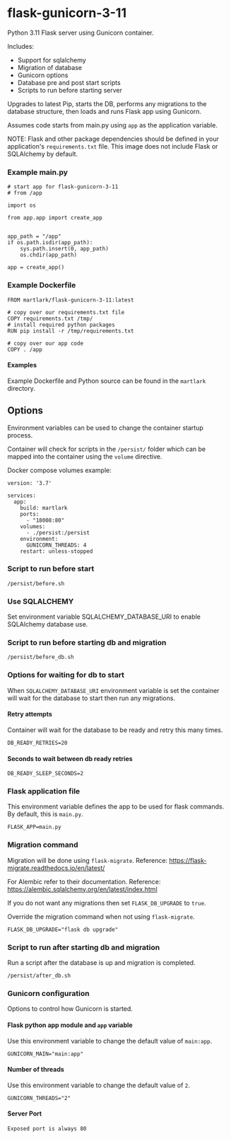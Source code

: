 # flask-gunicorn-3-11
Python 3.11 Flask server using Gunicorn container.

Includes:

* Support for sqlalchemy
* Migration of database
* Gunicorn options
* Database pre and post start scripts
* Scripts to run before starting server

Upgrades to latest Pip, starts the DB, performs any
migrations to the database structure, then loads and runs Flask app using Gunicorn.

Assumes code starts from main.py using `app` as the application variable. 

NOTE: Flask and other package dependencies should be defined in your application's
`requirements.txt` file.  This image does not include Flask or SQLAlchemy by default.

### Example main.py
    
    # start app for flask-gunicorn-3-11
    # from /app
    
    import os
    
    from app.app import create_app
    
    
    app_path = "/app"
    if os.path.isdir(app_path):
        sys.path.insert(0, app_path)
        os.chdir(app_path)
    
    app = create_app()

### Example Dockerfile
    
    FROM martlark/flask-gunicorn-3-11:latest
    
    # copy over our requirements.txt file
    COPY requirements.txt /tmp/
    # install required python packages
    RUN pip install -r /tmp/requirements.txt
    
    # copy over our app code
    COPY . /app

#### Examples

Example Dockerfile and Python source can be found in the `martlark` directory.

## Options

Environment variables can be used to change the container startup process.

Container will check for scripts in the `/persist/` folder which
can be mapped into the container using the `volume` directive.

Docker compose volumes example:
    
    version: '3.7'
    
    services:
      app:
        build: martlark
        ports:
          - "18008:80"
        volumes:
          - ./persist:/persist
        environment:
          GUNICORN_THREADS: 4
        restart: unless-stopped


### Script to run before start

    /persist/before.sh

### Use SQLALCHEMY

Set environment variable SQLALCHEMY_DATABASE_URI to enable SQLAlchemy database use.

### Script to run before starting db and migration

    /persist/before_db.sh

### Options for waiting for db to start

When `SQLALCHEMY_DATABASE_URI` environment variable is set
the container will wait for the database to start
then run any migrations.

#### Retry attempts

Container will wait for the database to be ready and retry this many times.

    DB_READY_RETRIES=20

#### Seconds to wait between db ready retries

    DB_READY_SLEEP_SECONDS=2

### Flask application file

This environment variable defines the app to be used
for flask commands. By default, this is `main.py`.

    FLASK_APP=main.py

### Migration command

Migration will be done using `flask-migrate`. Reference: https://flask-migrate.readthedocs.io/en/latest/

For Alembic refer to their documentation. Reference: https://alembic.sqlalchemy.org/en/latest/index.html

If you do not want any migrations then set `FLASK_DB_UPGRADE` to `true`.

Override the migration command when not using `flask-migrate`.

    FLASK_DB_UPGRADE="flask db upgrade"

### Script to run after starting db and migration

Run a script after the database is up and migration is completed.

    /persist/after_db.sh

###   Gunicorn configuration

Options to control how Gunicorn is started.

#### Flask python app module and `app` variable

Use this environment variable to change the default value of `main:app`.

    GUNICORN_MAIN="main:app"

#### Number of threads

Use this environment variable to change the default value of `2`.

    GUNICORN_THREADS="2"

#### Server Port

    Exposed port is always 80
